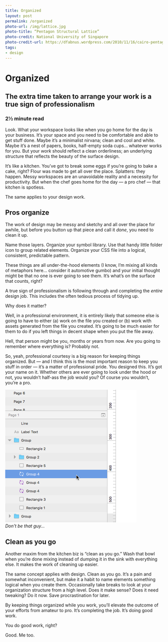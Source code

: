 ```yaml
---
title: Organized
layout: post
permalink: /organized
photo-url: /img/lattice.jpg
photo-title: “Pentagon Structural Lattice”
photo-credit: National University of Singapore
photo-credit-url: https://dfabnus.wordpress.com/2010/11/16/cairo-pentagon-structural-lattice/
tags:
- design
---
```


# Organized

## The extra time taken to arrange your work is a true sign of professionalism

### 2&frac12; minute read

Look. What your workspace looks like when you go home for the day is your business. It’s your space and you need to be comfortable and able to get stuff done. Maybe it’s a minimalist nirvana; clean and cool and white. Maybe it’s a nest of papers, books, half-empty soda cups… whatever works for you. But your *work* should reflect a clean orderliness; an underlying structure that reflects the beauty of the surface design.

It’s like a kitchen. You’ve got to break some eggs if you’re going to bake a cake, right? Flour was made to get all over the place. Splatters: they happen. Messy workspaces are an unavoidable reality and a necessity for productivity. But when the chef goes home for the day — a pro chef — that kitchen is spotless.

The same applies to your design work.

## Pros organize

The work of design may be messy and sketchy and all over the place for awhile, but before you button up that piece and call it *done*, you need to clean it up.

Name those layers. Organize your symbol library. Use that handy little folder icon to group related elements. Organize your CSS file into a logical, consistent, predictable pattern.

These things are all under-the-hood elements (I know, I’m mixing all kinds of metaphors here… consider it automotive gumbo) and your initial thought might be that no one is ever going to see them. It’s what’s on the surface that counts, right?

A true sign of professionalism is following through and completing the *entire* design job. This includes the often tedious process of tidying up. 

Why does it matter?

Well, in a professional environment, it is entirely likely that someone else is going to have to either (a) work on the file you created or (b) work with assets generated from the file you created. It’s going to be much easier for them to do if you left things in decent shape when you put the file away.

Hell, that person might be you, months or years from now. Are you going to remember where everything is? Probably not.

So, yeah, professional courtesy is a big reason for keeping things organized. But — and I think this is the most important reason to keep you stuff in order — it’s a matter of professional pride. You designed this. It’s got your name on it. Whether others are ever going to look under the hood or not, you wouldn’t half-ass the job would you? Of course you wouldn’t, you’re a pro.

<div class="filler-background"><img src="/img/disorganized-sketch.png" class="floatcenter" /></div><em class="img-caption">Don't be that guy...</em>

## Clean as you go

Another maxim from the kitchen biz is “clean as you go.” Wash that bowl when you’re done mixing instead of dumping it in the sink with everything else. It makes the work of cleaning up easier.

The same concept applies with design. Clean as you go. It’s a pain and somewhat inconvenient, but make it a habit to name elements something logical when you create them. Occasionally take breaks to look at your organization structure from a high level. Does it make sense? Does it need tweaking? Do it now. Save procrastination for later.

By keeping things organized while you work, you’ll elevate the outcome of your efforts from amateur to pro. It’s completing the job. It’s doing good work.

You do good work, right?

Good. Me too.